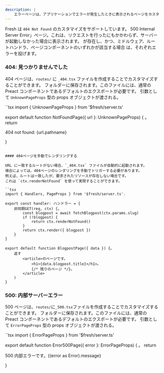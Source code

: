 ```yaml
---
description: |
    エラーページは、アプリケーションでエラーが発生したときに表示されるページをカスタマイズするために使用します。
---
```


Fresh は `404 Not Found` のカスタマイズをサポートしています。
500 Internal Server Error」ページ。これは、リクエストを行ったにもかかわらず、サーバーが起動しなかった場合に表示されます。
が存在し、かつ、ミドルウェア、ルートハンドラ、ページコンポーネントのいずれかが該当する場合
は、それぞれエラーを投げます。

### 404: 見つかりませんでした

404 ページは、`routes/` に `_404.tsx` ファイルを作成することでカスタマイズすることができます。
フォルダーに保存されます。このファイルには、通常の Preact コンポーネントであるデフォルトのエクスポートが必要です。
引数として `UnknownPageProps` 型の props オブジェクトが渡される。

``tsx
import { UnknownPageProps } from '$fresh/server.ts'

export default function NotFoundPage({ url }: UnknownPageProps) { 。
return <p>404 not found: {url.pathname}</p>
}

```

#### 404ページを手動でレンダリングする

URL に一致するルートがない場合、`_404.tsx` ファイルが自動的に起動されます。
場合によっては、404ページのレンダリングを手動でトリガーする必要があります。
例えば、ルートは一致したが、要求されたリソースが存在しない場合です。
これは `ctx.renderNotFound` を使って実現することができます。

``tsx
import { Handlers, PageProps } from '$fresh/server.ts'.

export const handler: ハンドラー = {
    非同期GET(req, ctx) {。
        const blogpost = await fetchBlogpost(ctx.params.slug)
        if (!blogpost) {
            return ctx.renderNotFound()
        }
        return ctx.render({ blogpost })
    }
}

export default function BlogpostPage({ data }) {。
    返す
        <article>のページです。
            <h1>{data.blogpost.title}</h1>。
            {/* 残りのページ */}。
        </article>
    )
}
```

### 500: 内部サーバーエラー

500 ページは、`routes/`に`_500.tsx`ファイルを作成することでカスタマイズすることができます。
フォルダーに保存されます。このファイルには、通常の Preact コンポーネントであるデフォルトのエクスポートが必要です。
引数として `ErrorPageProps` 型の props オブジェクトが渡される。

``tsx
import { ErrorPageProps } from '$fresh/server.ts'

export default function Error500Page({ error }: ErrorPageProps) { 。
return <p>500 内部エラーです。{(error as Error).message}</p>
}

```

```
